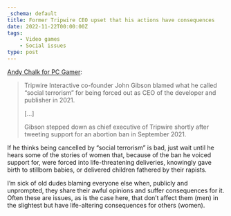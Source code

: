```yaml
---
_schema: default
title: Former Tripwire CEO upset that his actions have consequences
date: 2022-11-22T00:00:00Z
tags:
    - Video games
    - Social issues
type: post
---
```


[Andy Chalk for PC Gamer](https://www.pcgamer.com/former-tripwire-ceo-tells-tucker-carlson-that-cancel-culture-destroyed-him/):

> Tripwire Interactive co-founder John Gibson blamed what he called “social terrorism” for being forced out as CEO of the developer and publisher in 2021.
>
> […]
>
> Gibson stepped down as chief executive of Tripwire shortly after tweeting support for an abortion ban in September 2021.

If he thinks being cancelled by “social terrorism” is bad, just wait until he hears some of the stories of women that, because of the ban he voiced support for, were forced into life-threatening deliveries, knowingly gave birth to stillborn babies, or delivered children fathered by their rapists.

I’m sick of old dudes blaming everyone else when, publicly and unprompted, they share their awful opinions and suffer consequences for it. Often these are issues, as is the case here, that don’t affect them (men) in the slightest but have life-altering consequences for others (women).
